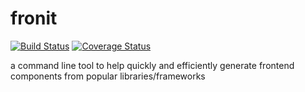 # fronit

[![Build Status](https://travis-ci.org/orenJim/fronit.svg?branch=master)](https://travis-ci.org/orenJim/fronit)
[![Coverage Status](https://coveralls.io/repos/github/orenJim/fronit/badge.svg?branch=master)](https://coveralls.io/github/orenJim/fronit?branch=master)

a command line tool to help quickly and efficiently generate frontend components from popular libraries/frameworks
